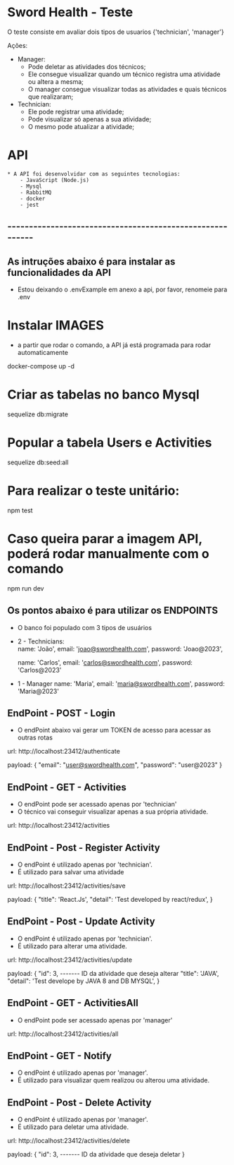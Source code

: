 # Sword Health - Teste
O teste consiste em avaliar dois tipos de usuarios {'technician', 'manager'}

Ações: 
 * Manager:
    - Pode deletar as atividades dos técnicos;
    - Ele consegue visualizar quando um técnico registra uma atividade ou altera a mesma;
    - O manager consegue visualizar todas as atividades e quais técnicos que realizaram;
 * Technician:
    - Ele pode registrar uma atividade;
    - Pode visualizar só apenas a sua atividade;
    - O mesmo pode atualizar a atividade;

# API
    * A API foi desenvolvidar com as seguintes tecnologias:
        - JavaScript (Node.js)
        - Mysql
        - RabbitMQ
        - docker
        - jest

## --------------------------------------------------------- ##

## As intruções abaixo é para instalar as funcionalidades da API

 * Estou deixando o .envExample em anexo a api, por favor, renomeie para .env
# Instalar IMAGES
* a partir que rodar o comando, a API já está programada para rodar automaticamente

 docker-compose up -d

 # Criar as tabelas no banco Mysql
 sequelize db:migrate

 # Popular a tabela Users e Activities
 sequelize db:seed:all

 # Para realizar o teste unitário:
 npm test

 # Caso queira parar a imagem API, poderá rodar manualmente com o comando
 npm run dev

 ## Os pontos abaixo é para utilizar os ENDPOINTS

 * O banco foi populado com 3 tipos de usuários

 * 2 - Technicians:    
    name: 'João',
    email: 'joao@swordhealth.com',
    password: 'Joao@2023',

    name: 'Carlos',
    email: 'carlos@swordhealth.com',
    password: 'Carlos@2023'

 * 1 - Manager
    name: 'Maria',
    email: 'maria@swordhealth.com',
    password: 'Maria@2023'

## EndPoint - POST - Login
* O endPoint abaixo vai gerar um TOKEN de acesso para acessar as outras rotas

url: http://localhost:23412/authenticate

payload: {
    "email": "user@swordhealth.com",
    "password": "user@2023"
}

## EndPoint - GET - Activities
* O endPoint pode ser acessado apenas por 'technician'
* O técnico vai conseguir visualizar apenas a sua própria atividade.

url: http://localhost:23412/activities

## EndPoint - Post - Register Activity
* O endPoint é utilizado apenas por 'technician'.
* É utilizado para salvar uma atividade

url: http://localhost:23412/activities/save

payload: {
    "title": 'React.Js',
    "detail": 'Test developed by react/redux',
}

## EndPoint - Post - Update Activity
* O endPoint é utilizado apenas por 'technician'.
* É utilizado para alterar uma atividade.

url: http://localhost:23412/activities/update

payload: {
    "id": 3, ------- ID da atividade que deseja alterar
    "title": 'JAVA',
    "detail": 'Test develope by JAVA 8 and DB MYSQL',
}
## EndPoint - GET - ActivitiesAll
* O endPoint pode ser acessado apenas por 'manager'

url: http://localhost:23412/activities/all

## EndPoint - GET - Notify
* O endPoint é utilizado apenas por 'manager'.
* É utilizado para visualizar quem realizou ou alterou uma atividade.


## EndPoint - Post - Delete Activity
* O endPoint é utilizado apenas por 'manager'.
* É utilizado para deletar uma atividade.

url: http://localhost:23412/activities/delete

payload: {
    "id": 3, ------- ID da atividade que deseja deletar
}